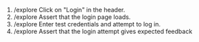1. /explore Click on "Login" in the header.
2. /explore Assert that the login page loads.
3. /explore Enter test credentials and attempt to log in.
4. /explore Assert that the login attempt gives expected feedback